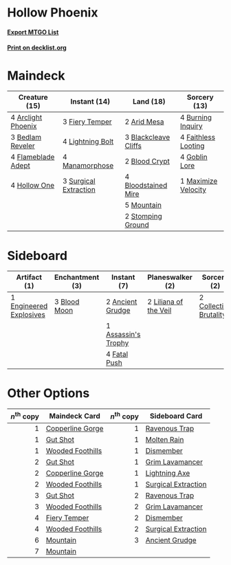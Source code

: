 # Hollow Phoenix

#### [Export MTGO List](../collection/Hollow%20Phoenix/Hollow%20Phoenix.txt)
#### [Print on decklist.org](http://decklist.org/?deckmain=4%09Arclight%20Phoenix%0A2%09Arid%20Mesa%0A3%09Bedlam%20Reveler%0A3%09Blackcleave%20Cliffs%0A2%09Blood%20Crypt%0A4%09Bloodstained%20Mire%0A4%09Burning%20Inquiry%0A4%09Faithless%20Looting%0A3%09Fiery%20Temper%0A4%09Flameblade%20Adept%0A4%09Goblin%20Lore%0A4%09Hollow%20One%0A4%09Lightning%20Bolt%0A4%09Manamorphose%0A1%09Maximize%20Velocity%0A5%09Mountain%0A2%09Stomping%20Ground%0A3%09Surgical%20Extraction&deckside=2%09Ancient%20Grudge%0A1%09Assassin's%20Trophy%0A3%09Blood%20Moon%0A2%09Collective%20Brutality%0A1%09Engineered%20Explosives%0A4%09Fatal%20Push%0A2%09Liliana%20of%20the%20Veil)
# Maindeck

|                                        Creature (15)                                        |                                          Instant (14)                                          |                                           Land (18)                                           |                                         Sorcery (13)                                         |
|---------------------------------------------------------------------------------------------|------------------------------------------------------------------------------------------------|-----------------------------------------------------------------------------------------------|----------------------------------------------------------------------------------------------|
|4 [Arclight Phoenix](http://gatherer.wizards.com/Pages/Card/Details.aspx?multiverseid=452841)|3 [Fiery Temper](http://gatherer.wizards.com/Pages/Card/Details.aspx?multiverseid=409908)       |2 [Arid Mesa](http://gatherer.wizards.com/Pages/Card/Details.aspx?multiverseid=405092)         |4 [Burning Inquiry](http://gatherer.wizards.com/Pages/Card/Details.aspx?multiverseid=191096)  |
|3 [Bedlam Reveler](http://gatherer.wizards.com/Pages/Card/Details.aspx?multiverseid=414415)  |4 [Lightning Bolt](http://gatherer.wizards.com/Pages/Card/Details.aspx?multiverseid=806)        |3 [Blackcleave Cliffs](http://gatherer.wizards.com/Pages/Card/Details.aspx?multiverseid=209401)|4 [Faithless Looting](http://gatherer.wizards.com/Pages/Card/Details.aspx?multiverseid=389512)|
|4 [Flameblade Adept](http://gatherer.wizards.com/Pages/Card/Details.aspx?multiverseid=426833)|4 [Manamorphose](http://gatherer.wizards.com/Pages/Card/Details.aspx?multiverseid=370568)       |2 [Blood Crypt](http://gatherer.wizards.com/Pages/Card/Details.aspx?multiverseid=97102)        |4 [Goblin Lore](http://gatherer.wizards.com/Pages/Card/Details.aspx?multiverseid=135221)      |
|4 [Hollow One](http://gatherer.wizards.com/Pages/Card/Details.aspx?multiverseid=430852)      |3 [Surgical Extraction](http://gatherer.wizards.com/Pages/Card/Details.aspx?multiverseid=397706)|4 [Bloodstained Mire](http://gatherer.wizards.com/Pages/Card/Details.aspx?multiverseid=405094) |1 [Maximize Velocity](http://gatherer.wizards.com/Pages/Card/Details.aspx?multiverseid=452861)|
|                                                                                             |                                                                                                |5 [Mountain](http://gatherer.wizards.com/Pages/Card/Details.aspx?multiverseid=439859)          |                                                                                              |
|                                                                                             |                                                                                                |2 [Stomping Ground](http://gatherer.wizards.com/Pages/Card/Details.aspx?multiverseid=405110)   |                                                                                              |


# Sideboard

|                                          Artifact (1)                                           |                                   Enchantment (3)                                    |                                         Instant (7)                                          |                                        Planeswalker (2)                                        |                                           Sorcery (2)                                           |
|-------------------------------------------------------------------------------------------------|--------------------------------------------------------------------------------------|----------------------------------------------------------------------------------------------|------------------------------------------------------------------------------------------------|-------------------------------------------------------------------------------------------------|
|1 [Engineered Explosives](http://gatherer.wizards.com/Pages/Card/Details.aspx?multiverseid=50139)|3 [Blood Moon](http://gatherer.wizards.com/Pages/Card/Details.aspx?multiverseid=45386)|2 [Ancient Grudge](http://gatherer.wizards.com/Pages/Card/Details.aspx?multiverseid=235600)   |2 [Liliana of the Veil](http://gatherer.wizards.com/Pages/Card/Details.aspx?multiverseid=235597)|2 [Collective Brutality](http://gatherer.wizards.com/Pages/Card/Details.aspx?multiverseid=414380)|
|                                                                                                 |                                                                                      |1 [Assassin's Trophy](http://gatherer.wizards.com/Pages/Card/Details.aspx?multiverseid=452902)|                                                                                                |                                                                                                 |
|                                                                                                 |                                                                                      |4 [Fatal Push](http://gatherer.wizards.com/Pages/Card/Details.aspx?multiverseid=423724)       |                                                                                                |                                                                                                 |


# Other Options

|*n*<sup>th</sup> copy|                                       Maindeck Card                                       |*n*<sup>th</sup> copy|                                        Sideboard Card                                        |
|--------------------:|-------------------------------------------------------------------------------------------|--------------------:|----------------------------------------------------------------------------------------------|
|                    1|[Copperline Gorge](http://gatherer.wizards.com/Pages/Card/Details.aspx?multiverseid=209408)|                    1|[Ravenous Trap](http://gatherer.wizards.com/Pages/Card/Details.aspx?multiverseid=197537)      |
|                    1|[Gut Shot](http://gatherer.wizards.com/Pages/Card/Details.aspx?multiverseid=397673)        |                    1|[Molten Rain](http://gatherer.wizards.com/Pages/Card/Details.aspx?multiverseid=425928)        |
|                    1|[Wooded Foothills](http://gatherer.wizards.com/Pages/Card/Details.aspx?multiverseid=405116)|                    1|[Dismember](http://gatherer.wizards.com/Pages/Card/Details.aspx?multiverseid=382182)          |
|                    2|[Gut Shot](http://gatherer.wizards.com/Pages/Card/Details.aspx?multiverseid=397673)        |                    1|[Grim Lavamancer](http://gatherer.wizards.com/Pages/Card/Details.aspx?multiverseid=430589)    |
|                    2|[Copperline Gorge](http://gatherer.wizards.com/Pages/Card/Details.aspx?multiverseid=209408)|                    1|[Lightning Axe](http://gatherer.wizards.com/Pages/Card/Details.aspx?multiverseid=409925)      |
|                    2|[Wooded Foothills](http://gatherer.wizards.com/Pages/Card/Details.aspx?multiverseid=405116)|                    1|[Surgical Extraction](http://gatherer.wizards.com/Pages/Card/Details.aspx?multiverseid=397706)|
|                    3|[Gut Shot](http://gatherer.wizards.com/Pages/Card/Details.aspx?multiverseid=397673)        |                    2|[Ravenous Trap](http://gatherer.wizards.com/Pages/Card/Details.aspx?multiverseid=197537)      |
|                    3|[Wooded Foothills](http://gatherer.wizards.com/Pages/Card/Details.aspx?multiverseid=405116)|                    2|[Grim Lavamancer](http://gatherer.wizards.com/Pages/Card/Details.aspx?multiverseid=430589)    |
|                    4|[Fiery Temper](http://gatherer.wizards.com/Pages/Card/Details.aspx?multiverseid=409908)    |                    2|[Dismember](http://gatherer.wizards.com/Pages/Card/Details.aspx?multiverseid=382182)          |
|                    4|[Wooded Foothills](http://gatherer.wizards.com/Pages/Card/Details.aspx?multiverseid=405116)|                    2|[Surgical Extraction](http://gatherer.wizards.com/Pages/Card/Details.aspx?multiverseid=397706)|
|                    6|[Mountain](http://gatherer.wizards.com/Pages/Card/Details.aspx?multiverseid=439859)        |                    3|[Ancient Grudge](http://gatherer.wizards.com/Pages/Card/Details.aspx?multiverseid=235600)     |
|                    7|[Mountain](http://gatherer.wizards.com/Pages/Card/Details.aspx?multiverseid=439859)        |                     |                                                                                              |

